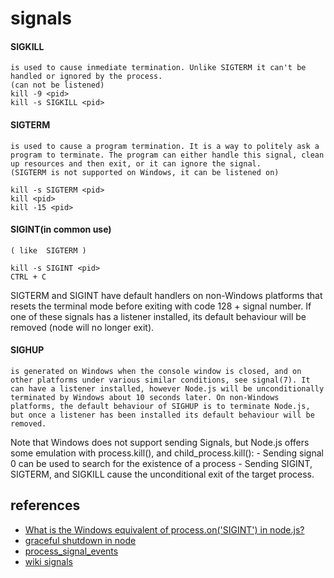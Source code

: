 signals
====



#### SIGKILL

    is used to cause inmediate termination. Unlike SIGTERM it can't be handled or ignored by the process.
    (can not be listened)
    kill -9 <pid>
    kill -s SIGKILL <pid>


#### SIGTERM

    is used to cause a program termination. It is a way to politely ask a program to terminate. The program can either handle this signal, clean up resources and then exit, or it can ignore the signal.
    (SIGTERM is not supported on Windows, it can be listened on)

    kill -s SIGTERM <pid>
    kill <pid>
    kill -15 <pid>


#### SIGINT(in common use)

    ( like  SIGTERM )

    kill -s SIGINT <pid>
    CTRL + C

SIGTERM and SIGINT have default handlers on non-Windows platforms that resets the terminal mode before exiting with code 128 + signal number. If one of these signals has a listener installed, its default behaviour will be removed (node will no longer exit).

#### SIGHUP

    is generated on Windows when the console window is closed, and on other platforms under various similar conditions, see signal(7). It can have a listener installed, however Node.js will be unconditionally terminated by Windows about 10 seconds later. On non-Windows platforms, the default behaviour of SIGHUP is to terminate Node.js, but once a listener has been installed its default behaviour will be removed.



Note that Windows does not support sending Signals, but Node.js offers some emulation with process.kill(), and child_process.kill(): - Sending signal 0 can be used to search for the existence of a process - Sending SIGINT, SIGTERM, and SIGKILL cause the unconditional exit of the target process.




references
----

 - [What is the Windows equivalent of process.on('SIGINT') in node.js?](http://stackoverflow.com/questions/10021373/what-is-the-windows-equivalent-of-process-onsigint-in-node-js)
 - [graceful shutdown in node](http://joseoncode.com/2014/07/21/graceful-shutdown-in-node-dot-js/)
 - [process_signal_events](https://nodejs.org/api/process.html#process_signal_events)
 - [wiki signals](https://en.wikipedia.org/wiki/Unix_signal)